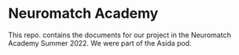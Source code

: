# Neuromatch Academy
 This repo. contains the documents for our project in the Neuromatch Academy Summer 2022. We were part of the Asida pod.
